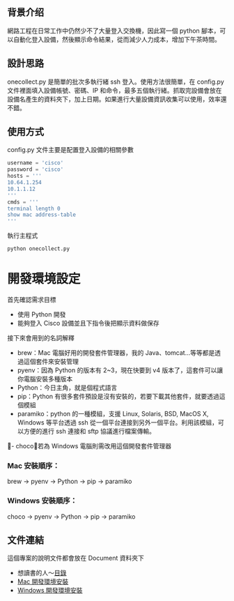 ## 背景介绍
網路工程在日常工作中仍然少不了大量登入交換機，因此寫一個 python 腳本，可以自動化登入設備，然後顯示命令結果，從而減少人力成本，增加下午茶時間。

## 設計思路
onecollect.py 是簡單的批次多執行緒 ssh 登入。使用方法很簡單，在 config.py 文件裡面填入設備帳號、密碼、IP 和命令，最多五個執行緒。抓取完設備會放在設備名產生的資料夾下，加上日期。如果進行大量設備資訊收集可以使用，效率還不錯。 

## 使用方式
config.py 文件主要是配置登入設備的相關參數
``` python
username = 'cisco'
password = 'cisco'
hosts = '''
10.64.1.254
10.1.1.12
'''
cmds = '''
terminal length 0
show mac address-table
'''
```

執行主程式
``` python
python onecollect.py
```

# 開發環境設定
首先確認需求目標

- 使用 Python 開發
- 能夠登入 Cisco 設備並且下指令後把顯示資料做保存

接下來會用到的名詞解釋

- brew：Mac 電腦好用的開發套件管理器，我的 Java、tomcat...等等都是透過這個套件來安裝管理
- pyenv：因為 Python 的版本有 2~3，現在快要到 v4 版本了，這套件可以讓你電腦安裝多種版本
- Python：今日主角，就是個程式語言
- pip：Python 有很多套件預設是沒有安裝的，若要下載其他套件，就要透過這個模組
- paramiko：python 的一種模組，支援 Linux, Solaris, BSD, MacOS X, Windows 等平台透過 ssh 從一個平台連接到另外一個平台。利用該模組，可以方便的進行 ssh 連接和 sftp 協議進行檔案傳輸。

- choco：若為 Windows 電腦則需改用這個開發套件管理器

### Mac 安裝順序：
brew → pyenv → Python → pip → paramiko

### Windows 安裝順序：
choco → pyenv → Python → pip → paramiko

## 文件連結
這個專案的說明文件都會放在 Document 資料夾下
- 想讀書的人～[目錄](./Document/directory.md)
- [Mac 開發環境安裝](./Document/00-Mac.md)
- [Windows 開發環境安裝](./Document/00-Windows.md)
